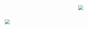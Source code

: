 <br/><br/><br/>
<div align="center">
	<img src="https://files.catbox.moe/tuqhpw.png">
</div>‎ ‎

 ‎ ![](https://komarev.com/ghpvc/?username=your-github-username&base=250)‎  
 ‎  ‎  ‎  ‎
<br/><br/><br/>
